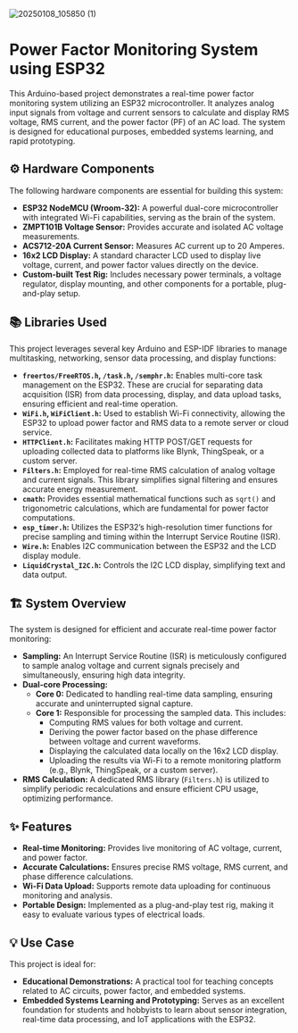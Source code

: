 ![20250108_105850 (1)](https://github.com/user-attachments/assets/0f70d1c2-0c2c-458c-a4a9-42cfed6c68f7)

# Power Factor Monitoring System using ESP32

This Arduino-based project demonstrates a real-time power factor monitoring system utilizing an ESP32 microcontroller. It analyzes analog input signals from voltage and current sensors to calculate and display RMS voltage, RMS current, and the power factor (PF) of an AC load. The system is designed for educational purposes, embedded systems learning, and rapid prototyping.

## ⚙️ Hardware Components

The following hardware components are essential for building this system:

* **ESP32 NodeMCU (Wroom-32):** A powerful dual-core microcontroller with integrated Wi-Fi capabilities, serving as the brain of the system.
* **ZMPT101B Voltage Sensor:** Provides accurate and isolated AC voltage measurements.
* **ACS712-20A Current Sensor:** Measures AC current up to 20 Amperes.
* **16x2 LCD Display:** A standard character LCD used to display live voltage, current, and power factor values directly on the device.
* **Custom-built Test Rig:** Includes necessary power terminals, a voltage regulator, display mounting, and other components for a portable, plug-and-play setup.

## 📚 Libraries Used

This project leverages several key Arduino and ESP-IDF libraries to manage multitasking, networking, sensor data processing, and display functions:

* **`freertos/FreeRTOS.h`, `/task.h`, `/semphr.h`:** Enables multi-core task management on the ESP32. These are crucial for separating data acquisition (ISR) from data processing, display, and data upload tasks, ensuring efficient and real-time operation.
* **`WiFi.h`, `WiFiClient.h`:** Used to establish Wi-Fi connectivity, allowing the ESP32 to upload power factor and RMS data to a remote server or cloud service.
* **`HTTPClient.h`:** Facilitates making HTTP POST/GET requests for uploading collected data to platforms like Blynk, ThingSpeak, or a custom server.
* **`Filters.h`:** Employed for real-time RMS calculation of analog voltage and current signals. This library simplifies signal filtering and ensures accurate energy measurement.
* **`cmath`:** Provides essential mathematical functions such as `sqrt()` and trigonometric calculations, which are fundamental for power factor computations.
* **`esp_timer.h`:** Utilizes the ESP32’s high-resolution timer functions for precise sampling and timing within the Interrupt Service Routine (ISR).
* **`Wire.h`:** Enables I2C communication between the ESP32 and the LCD display module.
* **`LiquidCrystal_I2C.h`:** Controls the I2C LCD display, simplifying text and data output.

## 🏗️ System Overview

The system is designed for efficient and accurate real-time power factor monitoring:

* **Sampling:** An Interrupt Service Routine (ISR) is meticulously configured to sample analog voltage and current signals precisely and simultaneously, ensuring high data integrity.
* **Dual-core Processing:**
    * **Core 0:** Dedicated to handling real-time data sampling, ensuring accurate and uninterrupted signal capture.
    * **Core 1:** Responsible for processing the sampled data. This includes:
        * Computing RMS values for both voltage and current.
        * Deriving the power factor based on the phase difference between voltage and current waveforms.
        * Displaying the calculated data locally on the 16x2 LCD display.
        * Uploading the results via Wi-Fi to a remote monitoring platform (e.g., Blynk, ThingSpeak, or a custom server).
* **RMS Calculation:** A dedicated RMS library (`Filters.h`) is utilized to simplify periodic recalculations and ensure efficient CPU usage, optimizing performance.

## ✨ Features

* **Real-time Monitoring:** Provides live monitoring of AC voltage, current, and power factor.
* **Accurate Calculations:** Ensures precise RMS voltage, RMS current, and phase difference calculations.
* **Wi-Fi Data Upload:** Supports remote data uploading for continuous monitoring and analysis.
* **Portable Design:** Implemented as a plug-and-play test rig, making it easy to evaluate various types of electrical loads.

## 💡 Use Case

This project is ideal for:

* **Educational Demonstrations:** A practical tool for teaching concepts related to AC circuits, power factor, and embedded systems.
* **Embedded Systems Learning and Prototyping:** Serves as an excellent foundation for students and hobbyists to learn about sensor integration, real-time data processing, and IoT applications with the ESP32.
